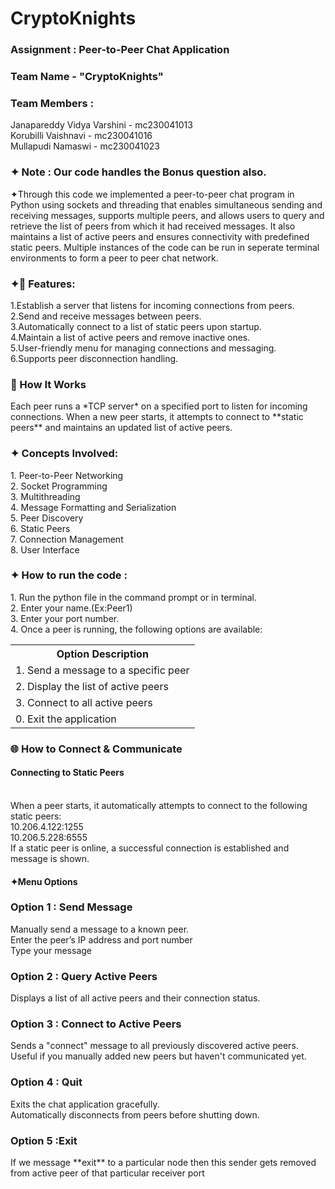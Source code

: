 # CryptoKnights

<h3>Assignment :  Peer-to-Peer Chat Application </h3> 

<h3>Team Name   -   "CryptoKnights" </h3>

<h3>Team Members : </h3>
  Janapareddy Vidya Varshini  -    mc230041013 <br>
  Korubilli Vaishnavi         -    mc230041016 <br>
  Mullapudi Namaswi           -    mc230041023 <br>

 <h3> ✦ Note :  Our code handles the Bonus question also. </h3>

✦Through this code we implemented a peer-to-peer chat program in Python using sockets and threading that enables simultaneous 
sending and receiving messages, supports multiple peers, and allows users to query 
and retrieve the list of peers from which it had received messages. It also maintains a list of active peers and ensures connectivity with predefined static peers. Multiple instances of the code can be run in seperate terminal environments to form a peer to peer chat network. 

<h3>✦🚀 Features: </h3>
1.Establish a server that listens for incoming connections from peers.<br>
2.Send and receive messages between peers.<br>
3.Automatically connect to a list of static peers upon startup.<br>
4.Maintain a list of active peers and remove inactive ones.<br>
5.User-friendly menu for managing connections and messaging.<br>
6.Supports peer disconnection handling.<br>

<h3>📌 How It Works</h3>
Each peer runs a *TCP server* on a specified port to listen for incoming connections. When a new peer starts, it attempts to connect to **static peers** and maintains an updated list of active peers.  

<h3>✦ Concepts Involved: </h3> 
  1. Peer-to-Peer Networking <br>
  2. Socket Programming <br>
  3. Multithreading <br>
  4. Message Formatting and Serialization <br>
  5. Peer Discovery <br>
  6. Static Peers <br>
  7. Connection Management <br>
  8. User Interface <br>
 
<h3>✦ How to run the code : </h3> 
 1. Run the python file in the command prompt or in terminal. <br>
 2. Enter your name.(Ex:Peer1) <br>
 3. Enter your port number.<br>
 4. Once a peer is running, the following options are available:  <br>
 
  <table>
  <tr>
    <th>Option Description</th>
  </tr>
  <tr>
    <td>1. Send a message to a specific peer</td>
  </tr>
  <tr>
    <td>2. Display the list of active peers</td>
  </tr>
  <tr>
    <td>3. Connect to all active peers</td>
  </tr>
  <tr>
    <td>0. Exit the application</td>
  </tr>
</table>
  <h3>🌐 How to Connect & Communicate</h3>
   <h4>Connecting to Static Peers </h4> <br>
   When a peer starts, it automatically attempts to connect to the following static peers:<br>
   10.206.4.122:1255<br>
   10.206.5.228:6555<br>
  If a static peer is online, a successful connection is established and message is shown.<br>
  
  <h4>✦Menu Options</h4>
  
   <h3>Option 1 : Send Message</h3>
    Manually send a message to a known peer.<br>
    Enter the peer’s IP address and port number<br>
    Type your message<br>
    <h3>Option 2 : Query Active Peers</h3>
    Displays a list of all active peers and their connection status.<br>
    <h3>Option 3 : Connect to Active Peers</h3>
    Sends a "connect" message to all previously discovered active peers.<br>
    Useful if you manually added new peers but haven't communicated yet.<br>
    <h3>Option 4 : Quit</h3>
    Exits the chat application gracefully.<br>
    Automatically disconnects from peers before shutting down.<br>
    <h3>Option 5 :Exit </h3>
    If we message **exit** to a particular node then this sender gets removed from active peer of that particular receiver port<br>
    
    
   
  
  

  
    
      



